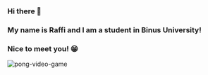 ### Hi there 👋

### My name is Raffi and I am a student in Binus University! 
### Nice to meet you! 😁

![pong-video-game](https://github.com/raffiwr/raffiwr/assets/145559021/be9959f6-d80e-49c8-aa9f-f4d884edd5d6)
<!--
**raffiwr/raffiwr** is a ✨ _special_ ✨ repository because its `README.md` (this file) appears on your GitHub profile.




